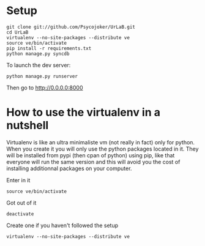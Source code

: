 # Setup

    git clone git://github.com/Psycojoker/UrLaB.git
    cd UrLaB
    virtualenv --no-site-packages --distribute ve
    source ve/bin/activate
    pip install -r requirements.txt
    python manage.py syncdb

To launch the dev server:

    python manage.py runserver

Then go to http://0.0.0.0:8000

# How to use the virtualenv in a nutshell

Virtualenv is like an ultra minimaliste vm (not really in fact) only for
python. When you create it you will only use the python packages located in it.
They will be installed from pypi (then cpan of python) using pip, like that
everyone will run the same version and this will avoid you the cost of
installing additionnal packages on your computer.

Enter in it

    source ve/bin/activate

Got out of it

    deactivate

Create one if you haven't followed the setup

    virtualenv --no-site-packages --distribute ve
